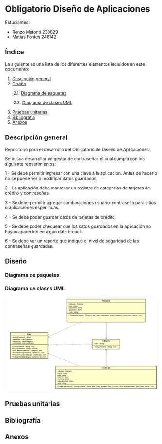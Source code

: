 # Obligatorio Diseño de Aplicaciones

Estudiantes:

* Renzo Matonti	230829
* Matias Fontes	248142

## Índice

La siguiente es una lista de los diferentes elementos incluidos en este documento:

1. [Descipción general](#descripción-general)
2. [Diseño](#diseño)

&nbsp;&nbsp;&nbsp;&nbsp;&nbsp;&nbsp; 2.1. [Diagrama de paquetes](#diagrama-de-paquetes)

&nbsp;&nbsp;&nbsp;&nbsp;&nbsp;&nbsp; 2.2. [Diagrama de clases UML](#diagrama-de-clases-uml) 

3. [Pruebas unitarias](#pruebas-unitarias)
4. [Bibliografía](#bibliografía)
5. [Anexos](#anexos)

## Descripción general

Repositorio para el desarrollo del Obligatorio de Diseño de Aplicaciones.

Se busca desarrollar un gestor de contraseñas el cual cumpla con los siguiente requerimientos:

1 - Se debe permitir ingresar con una clave a la aplicación. Antes de hacerlo no se puede
ver o modificar datos guardados.

2 - La aplicación debe mantener un registro de categorías de tarjetas de crédito y
contraseñas.

3 - Se debe permitir agregar combinaciones usuario-contraseña para sitios o aplicaciones
específicas.

4 - Se debe poder guardar datos de tarjetas de crédito.

5 - Se debe poder chequear que los datos guardados en la aplicación no hayan aparecido
en algún data breach.

6 - Se debe ver un reporte que indique el nivel de seguridad de las contraseñas guardadas.

## Diseño

### Diagrama de paquetes

### Diagrama de clases UML

![UML.png](/Documentacion/UML.png)

## Pruebas unitarias

## Bibliografía

## Anexos
